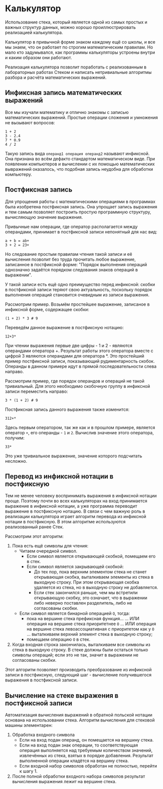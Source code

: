 # Калькулятор

Использование стека, который является одной из самых простых и важных структур данных, можно
хорошо проиллюстрировать реализацией калькулятора. 

Калькулятор в привычной форме знаком каждому ещё со школы, и все мы знаем, что он работает по строгим математическим 
правилам. Но мало кто задумывался, как программы калькуляторы устроены внутри и каким образом 
они работают.

Реализация калькулятора позволит поработать с реализованным в лабораторных работах Стеком и написать 
нетривиальные алгоритмы разбора и расчёта математических выражений.

## Инфиксная запись математических выражений
Все мы изучали математику и отлично знакомы с записью математических выражений. Простые операции сложения и умножения не 
вызывают вопросов:
```shell script
1 + 2
3 - 2.4
7 * 0.9
4 / 2
```  
Такую запись вида `операнд1 операция операнд2` называют инфиксной. Она признана во всём 
дефакто стандартом математическом виде. При появлении компьютеров и вычислении с их помощью математических вывражений 
оказалось, что подобная запись неудобна для обработки компьютеру.

## Постфиксная запись
Для упрощения работы с математическими операциями в программах была изобретена постфиксная запись. Она упрощает запись 
выражения и тем самым позволяет построить простую программную структуру, вычисляющую значение выражения.

Привычные нам операции, где оператор располагается между операндами, принимает в постфиксной записи непонятный для нас вид:    
```shell script
a + b = ab+
3 + 2 = 23+
```

Но следование простым правилам чтения такой записи и её вычисления позволит без труда прочитать любое выражение, записанное 
в постфиксной форме: "Порядок выполнения операций однозначно задаётся порядком следования знаков операций в выражении".

У такой записи есть ещё одно преимущество перед инфиксной: скобки в постфиксной записи теряют свою актуальность, поскольку 
порядок выполнения операций становится очевидным из записи выражения.

Рассмотрим пример. Возьмём простейшее выражение, записаное в инфиксной форме, содержащее скобки:
```shell script
(1 + 2) * 3 # 9
```

Переведём данное выражение в постфиксную нотацию:

```shell script
12+3*
```

При чтении выражения первые две цифры - 1 и 2 - являются операндами оператора +. Результат работы этого оператора вместе с 
цифрой 3 являются операндами для оператора *. Это простейший пример постфиксной записи, показывающий рудиментарность скобок.
Операнды в данном примере идут в прямой последовательности слева направо. 

Рассмотрим пример, где порядок операндов и 
операций не такой тривиальный. Для этого необходимо скобочную группу в инфиксной записи переместить направо:
```shell script
3 * (1 + 2) # 9
```

Постфиксная запись данного выражения также изменится:
```shell script
312+*
```

Здесь первым оператором, так же как и в прошлом примере, является оператор `+`, его операнды - `1` и `2`. Вычислив значение 
этого оператора, получим: 
```shell script
33*
```
Это уже тривиальное выражение, значение которого подсчитать несложно.

## Перевод из инфиксной нотации в постфиксную
Тем не менее человеку воспринимать выражения в инфиксной нотации проще. Поэтому почти во всех калькуляторах на вход 
принимается выражение в инфиксной нотации, а уже программа переводит выражение в постфиксную нотацию. В связи с чем важную 
роль в реализации калькулятора играет алгоритм перевода из инфиксной нотации в постфиксную. В этом алгоритме 
используются реализованный ранее Стек. 

Рассмотрим этот алгоритм:

1. Пока есть ещё символы для чтения:
    * Читаем очередной символ.
        * Если символ является открывающей скобкой, помещаем его в стек.
        * Если символ является закрывающей скобкой:
            * До тех пор, пока верхним элементом стека не станет открывающая скобка, выталкиваем элементы из стека в выходную 
    строку. При этом открывающая скобка удаляется из стека, но в выходную строку не добавляется. 
            * Если стек закончился раньше, чем мы встретили открывающую скобку, это означает, что в выражении либо неверно 
    поставлен разделитель, либо не согласованы скобки.
    * Если символ является бинарной операцией `O`, тогда:
        * пока на вершине стека префиксная функция…
        … ИЛИ операция на вершине стека приоритетнее `O`
        … ИЛИ операция на вершине стека левоассоциативная с приоритетом как у `O`
    … выталкиваем верхний элемент стека в выходную строку;
        * помещаем операцию `O` в стек.
2. Когда входная строка закончилась, выталкиваем все символы из стека в выходную строку. В стеке должны были остаться только символы операций; если это не так, значит в выражении не согласованы скобки.
 
Этот алгоритм позволяет производить преобразование из инфиксной записи в постфиксную, следующий шаг - вычисление получившегося 
выражения в постфиксной записи.

## Вычисление на стеке выражения в постфиксной записи

Автоматизация вычисления выражений в обратной польской нотации основана на использовании стека. 
Алгоритм вычисления для стековой машины элементарен:
1. Обработка входного символа
    * Если на вход подан операнд, он помещается на вершину стека.
    * Если на вход подан знак операции, то соответствующая операция выполняется над требуемым количеством значений, 
    извлечённых из стека, взятых в порядке добавления. Результат выполненной операции кладётся на вершину стека.
    * Если входной набор символов обработан не полностью, перейти к шагу 1.
2. После полной обработки входного набора символов результат вычисления выражения лежит на вершине стека.
